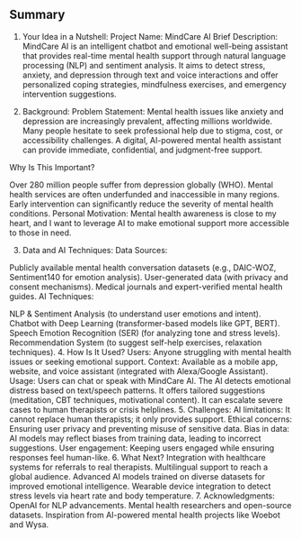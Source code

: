## Summary
1. Your Idea in a Nutshell:
Project Name: MindCare AI
Brief Description: MindCare AI is an intelligent chatbot and emotional well-being assistant that provides real-time mental health support through natural language processing (NLP) and sentiment analysis. It aims to detect stress, anxiety, and depression through text and voice interactions and offer personalized coping strategies, mindfulness exercises, and emergency intervention suggestions.

2. Background:
Problem Statement:
Mental health issues like anxiety and depression are increasingly prevalent, affecting millions worldwide. Many people hesitate to seek professional help due to stigma, cost, or accessibility challenges. A digital, AI-powered mental health assistant can provide immediate, confidential, and judgment-free support.

Why Is This Important?

Over 280 million people suffer from depression globally (WHO).
Mental health services are often underfunded and inaccessible in many regions.
Early intervention can significantly reduce the severity of mental health conditions.
Personal Motivation:
Mental health awareness is close to my heart, and I want to leverage AI to make emotional support more accessible to those in need.

3. Data and AI Techniques:
Data Sources:

Publicly available mental health conversation datasets (e.g., DAIC-WOZ, Sentiment140 for emotion analysis).
User-generated data (with privacy and consent mechanisms).
Medical journals and expert-verified mental health guides.
AI Techniques:

NLP & Sentiment Analysis (to understand user emotions and intent).
Chatbot with Deep Learning (transformer-based models like GPT, BERT).
Speech Emotion Recognition (SER) (for analyzing tone and stress levels).
Recommendation System (to suggest self-help exercises, relaxation techniques).
4. How Is It Used?
Users: Anyone struggling with mental health issues or seeking emotional support.
Context: Available as a mobile app, website, and voice assistant (integrated with Alexa/Google Assistant).
Usage:
Users can chat or speak with MindCare AI.
The AI detects emotional distress based on text/speech patterns.
It offers tailored suggestions (meditation, CBT techniques, motivational content).
It can escalate severe cases to human therapists or crisis helplines.
5. Challenges:
AI limitations: It cannot replace human therapists; it only provides support.
Ethical concerns: Ensuring user privacy and preventing misuse of sensitive data.
Bias in data: AI models may reflect biases from training data, leading to incorrect suggestions.
User engagement: Keeping users engaged while ensuring responses feel human-like.
6. What Next?
Integration with healthcare systems for referrals to real therapists.
Multilingual support to reach a global audience.
Advanced AI models trained on diverse datasets for improved emotional intelligence.
Wearable device integration to detect stress levels via heart rate and body temperature.
7. Acknowledgments:
OpenAI for NLP advancements.
Mental health researchers and open-source datasets.
Inspiration from AI-powered mental health projects like Woebot and Wysa.
